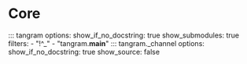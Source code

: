 # Core

::: tangram
    options:
        show_if_no_docstring: true
        show_submodules: true
        filters:
            - "!^_"
            - "tangram.__main__"
::: tangram._channel
    options:
        show_if_no_docstring: true
        show_source: false
